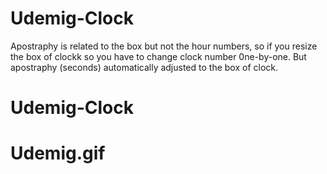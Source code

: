 # Udemig-Clock

Apostraphy is related to the box but not the hour numbers, so if you resize the box of clockk so you have to change clock number 0ne-by-one. But apostraphy (seconds) automatically adjusted to the box of clock.
# Udemig-Clock

# Udemig.gif
